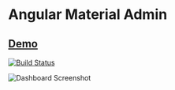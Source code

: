 # Angular Material Admin

## [Demo](https://angular-material-admin.firebaseapp.com)

[![Build Status](https://img.shields.io/travis/changhuixu/angular-material-admin/master.svg?label=Travis%20CI&style=flat-square)](https://travis-ci.org/changhuixu/angular-material-admin)

![Dashboard Screenshot](./img/dashboard.png)

